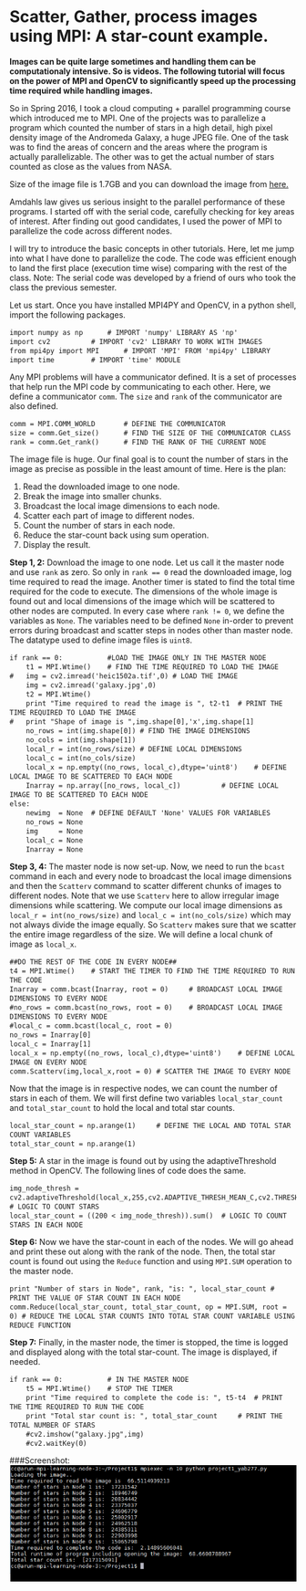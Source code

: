 # Scatter, Gather, process images using MPI: A star-count example.
<b> Images can be quite large sometimes and handling them can be computationaly intensive. So is videos. The following tutorial will focus on the power of MPI and OpenCV to significantly speed up the processing time required while handling images. </b>

So in Spring 2016, I took a cloud computing + parallel programming course which introduced me to MPI. One of the projects was to parallelize a program which counted the number of stars in a high detail, high pixel density image of the Andromeda Galaxy, a huge JPEG file. One of the task was to find the areas of concern and the areas where the program is actually parallelizable. The other was to get the actual number of stars counted as close as the values from NASA.

Size of the image file is 1.7GB and you can download the image from [here.](http://www.spacetelescope.org/static/archives/images/publicationtiff40k/heic1502a.tif)

Amdahls law gives us serious insight to the parallel performance of these programs. I started off with the serial code, carefully checking for key areas of interest. After finding out good candidates, I used the power of MPI to parallelize the code across different nodes.

I will try to introduce the basic concepts in other tutorials. Here, let me jump into what I have done to parallelize the code. The code was efficient enough to land the first place (execution time wise) comparing with the rest of the class. Note: The serial code was developed by a friend of ours who took the class the previous semester. 

Let us start.
Once you have installed MPI4PY and OpenCV, in a python shell, import the following packages.
```
import numpy as np		# IMPORT 'numpy' LIBRARY AS 'np'
import cv2			# IMPORT 'cv2' LIBRARY TO WORK WITH IMAGES
from mpi4py import MPI		# IMPORT 'MPI' FROM 'mpi4py' LIBRARY
import time			# IMPORT 'time' MODULE
```

Any MPI problems will have a communicator defined. It is a set of processes that help run the MPI code by communicating to each other. Here, we define a communicator `comm`. The `size` and `rank` of the communicator are also defined. 
```
comm = MPI.COMM_WORLD		# DEFINE THE COMMUNICATOR
size = comm.Get_size()		# FIND THE SIZE OF THE COMMUNICATOR CLASS
rank = comm.Get_rank()		# FIND THE RANK OF THE CURRENT NODE
```

The image file is huge. Our final goal is to count the number of stars in the image as precise as possible in the least amount of time. Here is the plan: 
1.	Read the downloaded image to one node.
2.	Break the image into smaller chunks.
3.	Broadcast the local image dimensions to each node.
4.	Scatter each part of image to different nodes.
5.	Count the number of stars in each node.
6.	Reduce the star-count back using sum operation.
7.	Display the result.

<b>Step 1, 2:</b> Download the image to one node. Let us call it the master node and use `rank` as zero. So only in `rank == 0` read the downloaded image, log time required to read the image. Another timer is stated to find the total time required for the code to execute. The dimensions of the whole image is found out and local dimensions of the image which will be scattered to other nodes are computed. In every case where `rank != 0`, we define the variables as `None`. The variables need to be defined `None` in-order to prevent errors during broadcast and scatter steps in nodes other than master node. The datatype used to define image files is `uint8`.
```
if rank == 0:			#LOAD THE IMAGE ONLY IN THE MASTER NODE
	t1 = MPI.Wtime()	# FIND THE TIME REQUIRED TO LOAD THE IMAGE
#	img = cv2.imread('heic1502a.tif',0)	# LOAD THE IMAGE 
	img = cv2.imread('galaxy.jpg',0)
	t2 = MPI.Wtime()
	print "Time required to read the image is ", t2-t1	# PRINT THE TIME REQUIRED TO LOAD THE IMAGE
#	print "Shape of image is ",img.shape[0],'x',img.shape[1]
	no_rows = int(img.shape[0])	# FIND THE IMAGE DIMENSIONS
	no_cols = int(img.shape[1])
	local_r = int(no_rows/size)	# DEFINE LOCAL DIMENSIONS
	local_c = int(no_cols/size)
	local_x = np.empty((no_rows, local_c),dtype='uint8')	# DEFINE LOCAL IMAGE TO BE SCATTERED TO EACH NODE
	Inarray = np.array([no_rows, local_c])			# DEFINE LOCAL IMAGE TO BE SCATTERED TO EACH NODE
else:	
	newimg 	= None	# DEFINE DEFAULT 'None' VALUES FOR VARIABLES
	no_rows = None
	img 	= None
	local_c = None
	Inarray = None
```
<b>Step 3, 4:</b> The master node is now set-up. Now, we need to run the `bcast` command in each and every node to broadcast the local image dimensions and then the `Scatterv` command to scatter different chunks of images to different nodes. Note that we use `Scatterv` here to allow irregular image dimensions while scattering. We compute our local image dimensions as `local_r = int(no_rows/size)` and `local_c = int(no_cols/size)` which may not always divide the image equally. So `Scatterv` makes sure that we scatter the entire image regardless of the size. We will define a local chunk of image as `local_x`.
```
##DO THE REST OF THE CODE IN EVERY NODE##
t4 = MPI.Wtime()	# START THE TIMER TO FIND THE TIME REQUIRED TO RUN THE CODE
Inarray = comm.bcast(Inarray, root = 0)		# BROADCAST LOCAL IMAGE DIMENSIONS TO EVERY NODE
#no_rows = comm.bcast(no_rows, root = 0)	# BROADCAST LOCAL IMAGE DIMENSIONS TO EVERY NODE
#local_c = comm.bcast(local_c, root = 0)
no_rows = Inarray[0]
local_c = Inarray[1]
local_x = np.empty((no_rows, local_c),dtype='uint8')	# DEFINE LOCAL IMAGE ON EVERY NODE
comm.Scatterv(img,local_x,root = 0)	# SCATTER THE IMAGE TO EVERY NODE
```
Now that the image is in respective nodes, we can count the number of stars in each of them. We will first define two variables `local_star_count` and `total_star_count` to hold the local and total star counts.
```
local_star_count = np.arange(1)		# DEFINE THE LOCAL AND TOTAL STAR COUNT VARIABLES
total_star_count = np.arange(1)
```
<b>Step 5:</b> A star in the image is found out by using the adaptiveThreshold method in OpenCV. The following lines of code does the same.
```
img_node_thresh =  cv2.adaptiveThreshold(local_x,255,cv2.ADAPTIVE_THRESH_MEAN_C,cv2.THRESH_BINARY,59,0) # LOGIC TO COUNT STARS
local_star_count = ((200 < img_node_thresh)).sum()	# LOGIC TO COUNT STARS IN EACH NODE
```
<b>Step 6:</b> Now we have the star-count in each of the nodes. We will go ahead and print these out along with the rank of the node. Then, the total star count is found out using the `Reduce` function and using `MPI.SUM` operation to the master node.
```
print "Number of stars in Node", rank, "is: ", local_star_count	# PRINT THE VALUE OF STAR COUNT IN EACH NODE
comm.Reduce(local_star_count, total_star_count, op = MPI.SUM, root = 0)	# REDUCE THE LOCAL STAR COUNTS INTO TOTAL STAR COUNT VARIABLE USING REDUCE FUNCTION
```
<b>Step 7:</b> Finally, in the master node, the timer is stopped, the time is logged and displayed along with the total star-count. The image is displayed, if needed.
```
if rank == 0:			# IN THE MASTER NODE
	t5 = MPI.Wtime()	# STOP THE TIMER
	print "Time required to complete the code is: ", t5-t4 	# PRINT THE TIME REQUIRED TO RUN THE CODE
	print "Total star count is: ", total_star_count		# PRINT THE TOTAL NUMBER OF STARS
	#cv2.imshow("galaxy.jpg",img)
	#cv2.waitKey(0)
```

###Screenshot:
![alt text](https://github.com/arundasan91/MPI---Message-Passing-Interface/blob/master/Data/screenshot2.png "Screenshot of the output")

